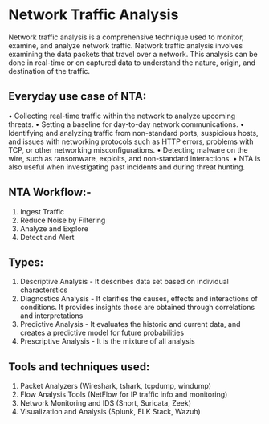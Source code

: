 # Network Traffic Analysis
Network traffic analysis is a comprehensive technique used to monitor, examine, and analyze network traffic.
Network traffic analysis involves examining the data packets that travel over a network. This analysis can be done in real-time or on captured data to understand the nature, origin, and destination of the traffic.

## Everyday use case of NTA:
• Collecting real-time traffic within the network to analyze upcoming threats.
• Setting a baseline for day-to-day network communications.
• Identifying and analyzing traffic from non-standard ports, suspicious hosts, and issues with networking protocols such as HTTP errors, problems with TCP, or other networking misconfigurations.
• Detecting malware on the wire, such as ransomware, exploits, and non-standard interactions.
• NTA is also useful when investigating past incidents and during threat hunting.

## NTA Workflow:-
1. Ingest Traffic
2. Reduce Noise by Filtering
3. Analyze and Explore
4. Detect and Alert


## Types:
1. Descriptive Analysis - It describes data set based on individual characterstics
2. Diagnostics Analysis - It clarifies the causes, effects and interactions of conditions. It provides insights those are obtained through correlations and interpretations
3. Predictive Analysis - It evaluates the historic and current data, and creates a predictive model for future probabilities
4. Prescriptive Analysis - It is the mixture of all analysis

## Tools and techniques used:
1. Packet Analyzers (Wireshark, tshark, tcpdump, windump)
2. Flow Analysis Tools (NetFlow for IP traffic info and monitoring)
3. Network Monitoring and IDS (Snort, Suricata, Zeek)
4. Visualization and Analysis (Splunk, ELK Stack, Wazuh)


